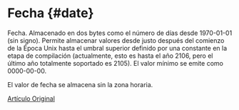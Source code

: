 # Fecha {#date}

Fecha. Almacenado en dos bytes como el número de días desde 1970-01-01 (sin signo). Permite almacenar valores desde justo después del comienzo de la Época Unix hasta el umbral superior definido por una constante en la etapa de compilación (actualmente, esto es hasta el año 2106, pero el último año totalmente soportado es 2105).
El valor mínimo se emite como 0000-00-00.

El valor de fecha se almacena sin la zona horaria.

[Artículo Original](https://clickhouse.tech/docs/es/data_types/date/) <!--hide-->
